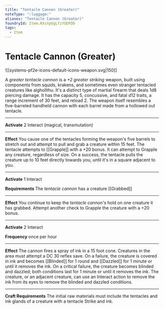 ```yaml
---
title: "Tentacle Cannon (Greater)"
noteType: ":luggage:"
aliases: "Tentacle Cannon (Greater)"
foundryId: Item.RXsYpUgLfzYUDFDD
tags:
  - Item
---
```


# Tentacle Cannon (Greater)
![[systems-pf2e-icons-default-icons-weapon.svg|150]]

A _greater tentacle cannon_ is a _+2 greater striking_ weapon, built using components from squids, krakens, and sometimes even stranger tentacled creatures like alghollthu. It's a distinct type of martial firearm that deals 1d8 piercing damage. It has the capacity 5, concussive, and fatal d12 traits, a range increment of 30 feet, and reload 2. The weapon itself resembles a five-barreled handheld cannon with each barrel made from a hollowed out tentacle.

* * *

**Activate** 2 Interact (magical, transmutation)

* * *

**Effect** You cause one of the tentacles forming the weapon's five barrels to stretch out and attempt to pull and grab a creature within 15 feet. The tentacle attempts to [[Grapple]] with a +20 bonus. It can attempt to Grapple any creature, regardless of size. On a success, the tentacle pulls the creature up to 10 feet directly towards you, until it's in a square adjacent to you.

* * *

**Activate** 1 Interact

**Requirements** The _tentacle cannon_ has a creature [[Grabbed]]

* * *

**Effect** You continue to keep the _tentacle cannon's_ hold on one creature it has grabbed. Attempt another check to Grapple the creature with a +20 bonus.

* * *

**Activate** 2 Interact

**Frequency** once per hour

* * *

**Effect** The cannon fires a spray of ink in a 15 foot cone. Creatures in the area must attempt a DC 30 reflex save. On a failure, the creature is covered in ink and becomes [[Blinded]] for 1 round and [[Dazzled]] for 1 minute or until it removes the ink. On a critical failure, the creature becomes blinded and dazzled; both conditions last for 1 minute or until it removes the ink. The creature, or an adjacent creature, can use an Interact action to remove the ink from its eyes to remove the blinded and dazzled conditions.

* * *

**Craft Requirements** The initial raw materials must include the tentacles and ink glands of a creature with a tentacle Strike and ink.
